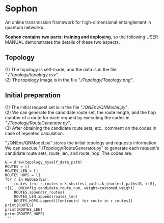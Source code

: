 # Sophon
An online transmission framework for high-dimensional entanglement in quantum networks.  

**Sophon contains two parts: training and deploying**, so the following USER MANUAL demonstrates the details of these two aspects.

## Topology
(1) The topology is self-made, and the data is in the file *"./Topology/topology.csv"*.    
(2) The topology image is in the file *"./Topology/Topology.png"*.

## Initial preparation
(1) The initial request set is in the file *"./QNEnv/QNModel.py"*.  
(2) We can generate the candidate route set, the route length, and the hop number of a route for each request by executing the codes in *"./Topology/RouteGenerator.py"*.  
(3) After obtaining the candidate route sets, etc., comment on the codes in case of repeated calculation.  

"./QNEnv/QNModel.py"  stores the initial topology and requests information. We can execute "./Topology/RouteGenerator.py" to generate each request's candidate route sets, route_len, and route_hop. The codes are:
```shell
G = draw(topology_myself_data_path)
ROUTES = []
ROUTES_LEN = []
ROUTES_HOPS = []
for r in REQUESTSET:
    routes_len, r_routes = k_shortest_paths.k_shortest_paths(G, r[0], r[1], QNConfig.candidate_route_num, weight=customed_weight)
    ROUTES.append(r_routes)
    ROUTES_LEN.append(routes_len)
    ROUTES_HOPS.append([len(route) for route in r_routes])
print(ROUTES)
print(ROUTES_LEN)
print(ROUTES_HOPS)
'''


